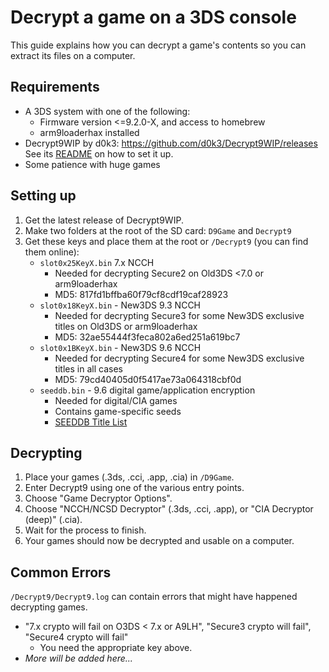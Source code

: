 # Decrypt a game on a 3DS console
This guide explains how you can decrypt a game's contents so you can extract its files on a computer.

## Requirements
* A 3DS system with one of the following:
    * Firmware version <=9.2.0-X, and access to homebrew
    * arm9loaderhax installed
* Decrypt9WIP by d0k3: https://github.com/d0k3/Decrypt9WIP/releases
  See its [README](https://github.com/d0k3/Decrypt9WIP#how-to-run-this--entry-points) on how to set it up.
* Some patience with huge games

## Setting up
1. Get the latest release of Decrypt9WIP.
2. Make two folders at the root of the SD card: `D9Game` and `Decrypt9`
3. Get these keys and place them at the root or `/Decrypt9` (you can find them online):
    - `slot0x25KeyX.bin` 7.x NCCH
        - Needed for decrypting Secure2 on Old3DS <7.0 or arm9loaderhax
        - MD5: 817fd1bffba60f79cf8cdf19caf28923
    - `slot0x18KeyX.bin` - New3DS 9.3 NCCH
        - Needed for decrypting Secure3 for some New3DS exclusive titles on Old3DS or arm9loaderhax
        - MD5: 32ae55444f3feca802a6ed251a619bc7
    - `slot0x1BKeyX.bin` - New3DS 9.6 NCCH
        - Needed for decrypting Secure4 for some New3DS exclusive titles in all cases
        - MD5: 79cd40405d0f5417ae73a064318cbf0d
    - `seeddb.bin` - 9.6 digital game/application encryption
        - Needed for digital/CIA games
        - Contains game-specific seeds
        - [SEEDDB Title List](http://pastebin.com/zNM8zYwa)

## Decrypting
1. Place your games (.3ds, .cci, .app, .cia) in `/D9Game`.
2. Enter Decrypt9 using one of the various entry points.
3. Choose "Game Decryptor Options".
4. Choose "NCCH/NCSD Decryptor" (.3ds, .cci, .app), or "CIA Decryptor (deep)" (.cia).
5. Wait for the process to finish.
6. Your games should now be decrypted and usable on a computer.

## Common Errors
`/Decrypt9/Decrypt9.log` can contain errors that might have happened decrypting games.
- "7.x crypto will fail on O3DS < 7.x or A9LH", "Secure3 crypto will fail", "Secure4 crypto will fail"
    - You need the appropriate key above.
- *More will be added here...*